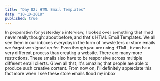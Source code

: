 ```yaml
---
title: "Day 82: HTML Email Templates"
date: "10-10-2018"
published: true
---
```

In preparation for yesterday's interview, I looked over something that I had never really thought about before, and that's HTML Email Templates. We all see them in our inboxes everyday in the form of newsletters or store emails we forgot we signed up for. Even though you are using HTML, it can be a very different process than creating a website. There are many more restrictions. These emails also have to be responsive across multiple different email clients. Given all that, it's amazing that people are able to produce such creative content. From now on, I'll definitely appreciate this fact more when I see these store emails flood my inbox!
